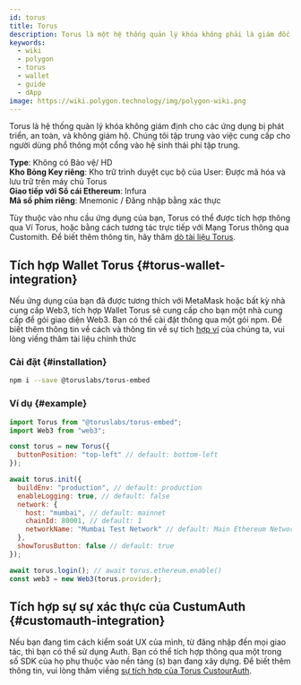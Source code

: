 ```yaml
---
id: torus
title: Torus
description: Torus là một hệ thống quản lý khóa không phải là giám đốc cho dApps
keywords:
  - wiki
  - polygon
  - torus
  - wallet
  - guide
  - dApp
image: https://wiki.polygon.technology/img/polygon-wiki.png
---
```


Torus là hệ thống quản lý khóa không giám định cho các ứng dụng bị phát triển, an toàn, và không giám hộ. Chúng tôi tập trung vào việc cung cấp cho người dùng phổ thông một cổng vào hệ sinh thái phi tập trung.

**Type**: Không có Bảo vệ/ HD<br/> **Kho Bỏng Key riêng**: Kho trữ trình duyệt cục bộ của User: Được mã hóa và lưu trữ trên máy chủ Torus<br/> **Giao tiếp với Sổ cái Ethereum**: Infura <br/>**Mã số phím riêng**: Mnemonic / Đăng nhập bằng xác thực<br/>

Tùy thuộc vào nhu cầu ứng dụng của bạn, Torus có thể được tích hợp thông qua Ví Torus, hoặc bằng cách tương tác trực tiếp với Mạng Torus thông qua Customith. Để biết thêm thông tin, hãy thăm [dò tài liệu Torus](https://docs.tor.us/).

## Tích hợp Wallet Torus {#torus-wallet-integration}

Nếu ứng dụng của bạn đã được tương thích với MetaMask hoặc bất kỳ nhà cung cấp Web3, tích hợp Wallet Torus sẽ cung cấp cho bạn một nhà cung cấp để gói giao diện Web3. Bạn có thể cài đặt thông qua một gói npm. Để biết thêm thông tin về cách và thông tin về sự tích [hợp ví](https://docs.tor.us/wallet/get-started) của chúng ta, vui lòng viếng thăm tài liệu chính thức

### Cài đặt {#installation}

```bash
npm i --save @toruslabs/torus-embed
```

### Ví dụ {#example}

```js title="torus-example.js"
import Torus from "@toruslabs/torus-embed";
import Web3 from "web3";

const torus = new Torus({
  buttonPosition: "top-left" // default: bottom-left
});

await torus.init({
  buildEnv: "production", // default: production
  enableLogging: true, // default: false
  network: {
    host: "mumbai", // default: mainnet
    chainId: 80001, // default: 1
    networkName: "Mumbai Test Network" // default: Main Ethereum Network
  },
  showTorusButton: false // default: true
});

await torus.login(); // await torus.ethereum.enable()
const web3 = new Web3(torus.provider);
```

## Tích hợp sự sự xác thực của CustumAuth {#customauth-integration}

Nếu bạn đang tìm cách kiểm soát UX của mình, từ đăng nhập đến mọi giao tác, thì bạn có thể sử dụng Auth. Bạn có thể tích hợp thông qua một trong số SDK của họ phụ thuộc vào nền tảng (s) bạn đang xây dựng. Để biết thêm thông tin, vui lòng thăm viếng [sự tích hợp của Torus CustourAuth](https://docs.tor.us/customauth/get-started).
